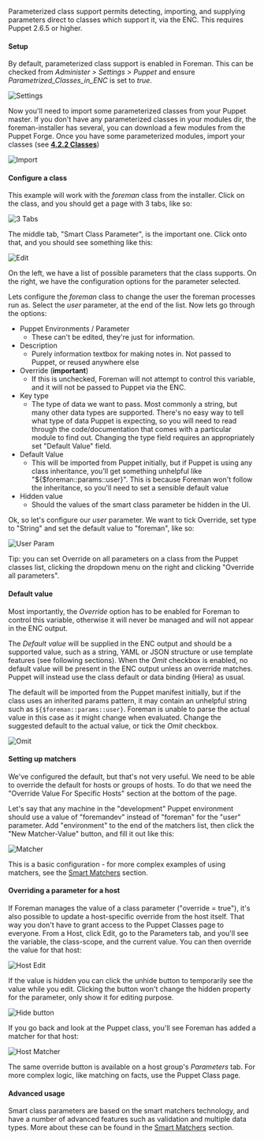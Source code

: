 
Parameterized class support permits detecting, importing, and supplying parameters direct to classes which support it, via the ENC.  This requires Puppet 2.6.5 or higher.

#### Setup

By default, parameterized class support is enabled in Foreman.  This can be checked from *Administer > Settings > Puppet* and ensure *Parametrized_Classes_in_ENC* is set to *true*.

![Settings](/static/images/screenshots/param_classes/settings.png)

Now you'll need to import some parameterized classes from your Puppet master.
If you don't have any parameterized classes in your modules dir, the
foreman-installer has several, you can download a few modules from the Puppet
Forge. Once you have some parameterized modules, import your classes (see
[**4.2.2 Classes**](manuals/{{page.version}}/index.html#4.2.2Classes))

![Import](/static/images/screenshots/param_classes/1.10/import.png)

#### Configure a class

This example will work with the *foreman* class from the installer. Click on the class, and you should get a page with 3 tabs, like so:

![3 Tabs](/static/images/screenshots/param_classes/3tabs.png)

The middle tab, "Smart Class Parameter", is the important one. Click onto that, and you should see something like this:

![Edit](/static/images/screenshots/param_classes/1.14/edit.png)

On the left, we have a list of possible parameters that the class supports. On the right, we have the configuration options for the parameter selected.

Lets configure the *foreman* class to change the user the foreman processes run as. Select the *user* parameter, at the end of the list. Now lets go through the options:

* Puppet Environments / Parameter
   * These can't be edited, they're just for information.
* Description
   * Purely information textbox for making notes in. Not passed to Puppet, or reused anywhere else
* Override (**important**)
   * If this is unchecked, Foreman will not attempt to control this variable, and it will not be passed to Puppet via the ENC.
* Key type
   * The type of data we want to pass. Most commonly a string, but many other data types are supported. There's no easy way to tell what type of data Puppet is expecting, so you will need to read through the code/documentation that comes with a particular module to find out. Changing the type field requires an appropriately set "Default Value" field.
* Default Value
   * This will be imported from Puppet initially, but if Puppet is using any class inheritance, you'll get something unhelpful like "${$foreman::params::user}". This is because Foreman won't follow the inheritance, so you'll need to set a sensible default value
* Hidden value
   * Should the values of the smart class parameter be hidden in the UI.

Ok, so let's configure our *user* parameter. We want to tick Override, set type to "String" and set the default value to "foreman", like so:

![User Param](/static/images/screenshots/param_classes/1.14/user_param.png)

<div class="alert alert-info">Tip: you can set Override on all parameters on a class from the Puppet classes list, clicking the dropdown menu on the right and clicking "Override all parameters".</div>

#### Default value

Most importantly, the *Override* option has to be enabled for Foreman to control this variable, otherwise it will never be managed and will not appear in the ENC output.

The *Default value* will be supplied in the ENC output and should be a supported value, such as a string, YAML or JSON structure or use template features (see following sections).  When the *Omit* checkbox is enabled, no default value will be present in the ENC output unless an override matches.  Puppet will instead use the class default or data binding (Hiera) as usual.

The default will be imported from the Puppet manifest initially, but if the class uses an inherited params pattern, it may contain an unhelpful string such as `${$foreman::params::user}`.  Foreman is unable to parse the actual value in this case as it might change when evaluated.  Change the suggested default to the actual value, or tick the *Omit* checkbox.

![Omit](/static/images/screenshots/param_classes/1.14/omit.png)

#### Setting up matchers

We've configured the default, but that's not very useful. We need to be able to override the default for hosts or groups of hosts. To do that we need the "Override Value For Specific Hosts" section at the bottom of the page.

Let's say that any machine in the "development" Puppet environment should use a value of "foremandev" instead of "foreman" for the "user" parameter. Add "environment" to the end of the matchers list, then click the "New Matcher-Value" button, and fill it out like this:

![Matcher](/static/images/screenshots/param_classes/1.14/matcher.png)

This is a basic configuration - for more complex examples of using matchers,
see the [Smart Matchers](manuals/{{page.version}}/index.html#4.2.6SmartMatchers) section.

#### Overriding a parameter for a host

If Foreman manages the value of a class parameter ("override = true"), it's also possible to update a host-specific override from the host itself. That way you don't have to grant access to the Puppet Classes page to everyone. From a Host, click Edit, go to the Parameters tab, and you'll see the variable, the class-scope, and the current value. You can then override the value for that host:

![Host Edit](/static/images/screenshots/param_classes/1.14/hostedit.png)

If the value is hidden you can click the unhide button to temporarily see the value while you edit. Clicking the button won't change the hidden property for the parameter, only show it for editing purpose.

![Hide button](/static/images/screenshots/param_classes/1.14/hide_button.png)

If you go back and look at the Puppet class, you'll see Foreman has added a matcher for that host:

![Host Matcher](/static/images/screenshots/param_classes/1.10/hostmatch.png)

The same override button is available on a host group's *Parameters* tab.  For more complex logic, like matching on facts, use the Puppet Class page.

#### Advanced usage

Smart class parameters are based on the smart matchers technology, and have a number of advanced features such as validation and multiple data types. More about these can be found in the [Smart Matchers](manuals/{{page.version}}/index.html#4.2.6SmartMatchers) section.
